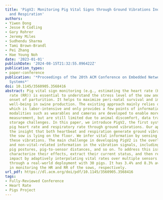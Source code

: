 ```yaml
---
title: 'PigV2: Monitoring Pig Vital Signs through Ground Vibrations Induced by Heartbeat
  and Respiration'
authors:
- Yiwen Dong
- Jesse R Codling
- Gary Rohrer
- Jeremy Miles
- Sudhendu Sharma
- Tami Brown-Brandl
- Pei Zhang
- Hae Young Noh
date: '2023-01-01'
publishDate: '2024-08-15T21:32:55.096422Z'
publication_types:
- paper-conference
publication: '*Proceedings of the 20th ACM Conference on Embedded Networked Sensor
  Systems*'
doi: 10.1145/3560905.3568416
abstract: Pig vital sign monitoring (e.g., estimating the heart rate (HR) and respiratory
  rate (RR)) is essential to understand the stress level of the sow and detect the
  onset of parturition. It helps to maximize peri-natal survival and improve animal
  well-being in swine production. The existing approach mainly relies on manual measurement,
  which is labor-intensive and only provides a few points of information. Other sensing
  modalities such as wearables and cameras are developed to enable more continuous
  measurement, but are still limited due to animal discomfort, data transfer, and
  storage challenges. In this paper, we introduce PigV2, the first system to monitor
  pig heart rate and respiratory rate through ground vibrations. Our approach leverages
  the insight that both heartbeat and respiration generate ground vibrations when
  the sow is lying on the floor. We infer vital information by sensing and analyzing
  these vibrations. The main challenge in developing PigV2 is the overlap of vital-
  and non-vital-related information in the vibration signals, including pig movements,
  pig postures, pig-to-sensor distances, and so on. To address this issue, we first
  characterize their effects, extract their current status, and then reduce their
  impact by adaptively interpolating vital rates over multiple sensors. PigV2 is evaluated
  through a real-world deployment with 30 pigs. It has 3.4% and 8.3% average errors
  in monitoring the HR and RR of the sows, respectively.
url_pdf: https://dl.acm.org/doi/pdf/10.1145/3560905.3568416
tags:
- Fully-Reviewed Conference
- Heart Rate
- Pigs Project
---
```

